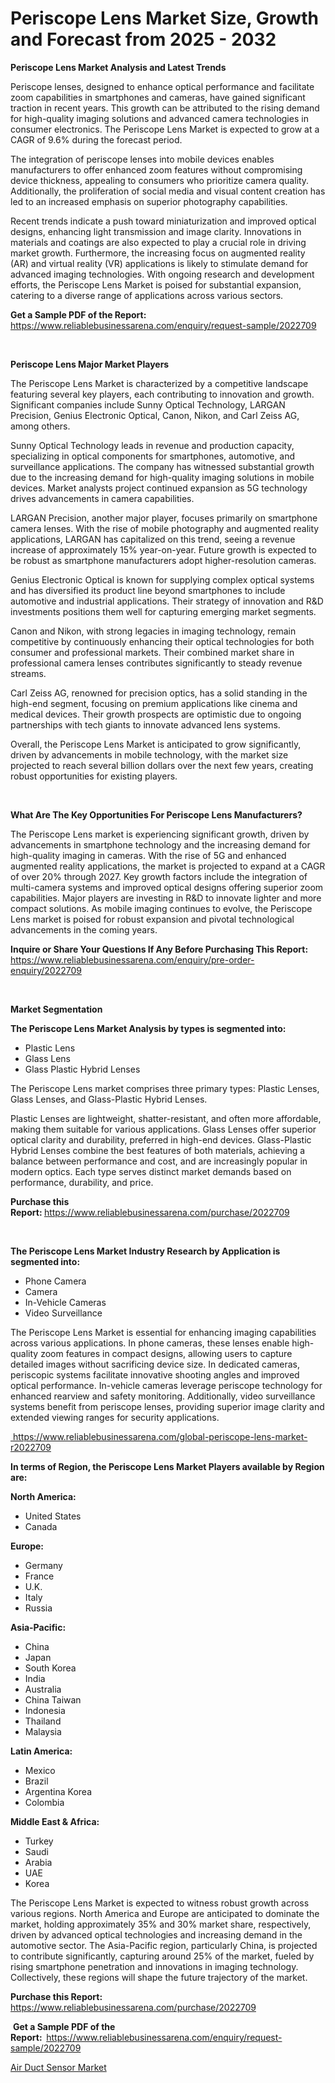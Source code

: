 <p><h1>Periscope Lens Market Size, Growth and Forecast from 2025 - 2032</h1></p><p><strong>Periscope Lens Market Analysis and Latest Trends</strong></p>
<p><p>Periscope lenses, designed to enhance optical performance and facilitate zoom capabilities in smartphones and cameras, have gained significant traction in recent years. This growth can be attributed to the rising demand for high-quality imaging solutions and advanced camera technologies in consumer electronics. The Periscope Lens Market is expected to grow at a CAGR of 9.6% during the forecast period. </p><p>The integration of periscope lenses into mobile devices enables manufacturers to offer enhanced zoom features without compromising device thickness, appealing to consumers who prioritize camera quality. Additionally, the proliferation of social media and visual content creation has led to an increased emphasis on superior photography capabilities. </p><p>Recent trends indicate a push toward miniaturization and improved optical designs, enhancing light transmission and image clarity. Innovations in materials and coatings are also expected to play a crucial role in driving market growth. Furthermore, the increasing focus on augmented reality (AR) and virtual reality (VR) applications is likely to stimulate demand for advanced imaging technologies. With ongoing research and development efforts, the Periscope Lens Market is poised for substantial expansion, catering to a diverse range of applications across various sectors.</p></p>
<p><strong>Get a Sample PDF of the Report:&nbsp;</strong> <a href="https://www.reliablebusinessarena.com/enquiry/request-sample/2022709?utm_campaign=1912&utm_medium=2&utm_source=Github&utm_content=ia&utm_term=12022025&utm_id=periscope-lens">https://www.reliablebusinessarena.com/enquiry/request-sample/2022709</a></p>
<p>&nbsp;</p>
<p><strong>Periscope Lens Major Market Players</strong></p>
<p><p>The Periscope Lens Market is characterized by a competitive landscape featuring several key players, each contributing to innovation and growth. Significant companies include Sunny Optical Technology, LARGAN Precision, Genius Electronic Optical, Canon, Nikon, and Carl Zeiss AG, among others.</p><p>Sunny Optical Technology leads in revenue and production capacity, specializing in optical components for smartphones, automotive, and surveillance applications. The company has witnessed substantial growth due to the increasing demand for high-quality imaging solutions in mobile devices. Market analysts project continued expansion as 5G technology drives advancements in camera capabilities.</p><p>LARGAN Precision, another major player, focuses primarily on smartphone camera lenses. With the rise of mobile photography and augmented reality applications, LARGAN has capitalized on this trend, seeing a revenue increase of approximately 15% year-on-year. Future growth is expected to be robust as smartphone manufacturers adopt higher-resolution cameras.</p><p>Genius Electronic Optical is known for supplying complex optical systems and has diversified its product line beyond smartphones to include automotive and industrial applications. Their strategy of innovation and R&D investments positions them well for capturing emerging market segments.</p><p>Canon and Nikon, with strong legacies in imaging technology, remain competitive by continuously enhancing their optical technologies for both consumer and professional markets. Their combined market share in professional camera lenses contributes significantly to steady revenue streams.</p><p>Carl Zeiss AG, renowned for precision optics, has a solid standing in the high-end segment, focusing on premium applications like cinema and medical devices. Their growth prospects are optimistic due to ongoing partnerships with tech giants to innovate advanced lens systems.</p><p>Overall, the Periscope Lens Market is anticipated to grow significantly, driven by advancements in mobile technology, with the market size projected to reach several billion dollars over the next few years, creating robust opportunities for existing players.</p></p>
<p>&nbsp;</p>
<p><strong>What Are The Key Opportunities For Periscope Lens Manufacturers?</strong></p>
<p><p>The Periscope Lens market is experiencing significant growth, driven by advancements in smartphone technology and the increasing demand for high-quality imaging in cameras. With the rise of 5G and enhanced augmented reality applications, the market is projected to expand at a CAGR of over 20% through 2027. Key growth factors include the integration of multi-camera systems and improved optical designs offering superior zoom capabilities. Major players are investing in R&D to innovate lighter and more compact solutions. As mobile imaging continues to evolve, the Periscope Lens market is poised for robust expansion and pivotal technological advancements in the coming years.</p></p>
<p><strong>Inquire or Share Your Questions If Any Before Purchasing This Report:</strong> <a href="https://www.reliablebusinessarena.com/enquiry/pre-order-enquiry/2022709?utm_campaign=1912&utm_medium=2&utm_source=Github&utm_content=ia&utm_term=12022025&utm_id=periscope-lens">https://www.reliablebusinessarena.com/enquiry/pre-order-enquiry/2022709</a></p>
<p>&nbsp;</p>
<p><strong>Market Segmentation</strong></p>
<p><strong>The Periscope Lens Market Analysis by types is segmented into:</strong></p>
<p><ul><li>Plastic Lens</li><li>Glass Lens</li><li>Glass Plastic Hybrid Lenses</li></ul></p>
<p><p>The Periscope Lens market comprises three primary types: Plastic Lenses, Glass Lenses, and Glass-Plastic Hybrid Lenses. </p><p>Plastic Lenses are lightweight, shatter-resistant, and often more affordable, making them suitable for various applications. Glass Lenses offer superior optical clarity and durability, preferred in high-end devices. Glass-Plastic Hybrid Lenses combine the best features of both materials, achieving a balance between performance and cost, and are increasingly popular in modern optics. Each type serves distinct market demands based on performance, durability, and price.</p></p>
<p><strong>Purchase this Report:&nbsp;</strong><a href="https://www.reliablebusinessarena.com/purchase/2022709?utm_campaign=1912&utm_medium=2&utm_source=Github&utm_content=ia&utm_term=12022025&utm_id=periscope-lens">https://www.reliablebusinessarena.com/purchase/2022709</a></p>
<p>&nbsp;</p>
<p><strong>The Periscope Lens Market Industry Research by Application is segmented into:</strong></p>
<p><ul><li>Phone Camera</li><li>Camera</li><li>In-Vehicle Cameras</li><li>Video Surveillance</li></ul></p>
<p><p>The Periscope Lens Market is essential for enhancing imaging capabilities across various applications. In phone cameras, these lenses enable high-quality zoom features in compact designs, allowing users to capture detailed images without sacrificing device size. In dedicated cameras, periscopic systems facilitate innovative shooting angles and improved optical performance. In-vehicle cameras leverage periscope technology for enhanced rearview and safety monitoring. Additionally, video surveillance systems benefit from periscope lenses, providing superior image clarity and extended viewing ranges for security applications.</p></p>
<p><a href="https://www.reliablebusinessarena.com/global-periscope-lens-market-r2022709?utm_campaign=1912&utm_medium=2&utm_source=Github&utm_content=ia&utm_term=12022025&utm_id=periscope-lens">&nbsp;https://www.reliablebusinessarena.com/global-periscope-lens-market-r2022709</a></p>
<p><strong>In terms of Region, the Periscope Lens Market Players available by Region are:</strong></p>
<p>
    <p> <strong> North America: </strong>
        <ul>
            <li>United States</li>
            <li>Canada</li>
        </ul>
        </p> 
    <p> <strong> Europe: </strong>
        <ul>
            <li>Germany</li>
            <li>France</li>
            <li>U.K.</li>
            <li>Italy</li>
            <li>Russia</li>
        </ul>
        </p> 
    <p> <strong> Asia-Pacific: </strong>
        <ul>
            <li>China</li>
            <li>Japan</li>
            <li>South Korea</li>
            <li>India</li>
            <li>Australia</li>
            <li>China Taiwan</li>
            <li>Indonesia</li>
            <li>Thailand</li>
            <li>Malaysia</li>
        </ul>
        </p> 
    <p> <strong> Latin America: </strong>
        <ul>
            <li>Mexico</li>
            <li>Brazil</li>
            <li>Argentina Korea</li>
            <li>Colombia</li>
        </ul>
        </p> 
    <p> <strong> Middle East & Africa: </strong>
        <ul>
            <li>Turkey</li>
            <li>Saudi</li>
            <li>Arabia</li>
            <li>UAE</li>
            <li>Korea</li>
        </ul>
    </p>
    </p>
<p><p>The Periscope Lens Market is expected to witness robust growth across various regions. North America and Europe are anticipated to dominate the market, holding approximately 35% and 30% market share, respectively, driven by advanced optical technologies and increasing demand in the automotive sector. The Asia-Pacific region, particularly China, is projected to contribute significantly, capturing around 25% of the market, fueled by rising smartphone penetration and innovations in imaging technology. Collectively, these regions will shape the future trajectory of the market.</p></p>
<p><strong>Purchase this Report: </strong><a href="https://www.reliablebusinessarena.com/purchase/2022709?utm_campaign=1912&utm_medium=2&utm_source=Github&utm_content=ia&utm_term=12022025&utm_id=periscope-lens">https://www.reliablebusinessarena.com/purchase/2022709</a></p>
<p>&nbsp;<strong>Get a Sample PDF of the Report:&nbsp;&nbsp;</strong><a href="https://www.reliablebusinessarena.com/enquiry/request-sample/2022709?utm_campaign=1912&utm_medium=2&utm_source=Github&utm_content=ia&utm_term=12022025&utm_id=periscope-lens">https://www.reliablebusinessarena.com/enquiry/request-sample/2022709</a></p>
<p><strong></strong></p>
<p><p><a href="https://github.com/globismark/Market-Research-Report-List-6/blob/main/air-duct-sensor-market.md?utm_campaign=1912&utm_medium=2&utm_source=Github&utm_content=ia&utm_term=12022025&utm_id=periscope-lens">Air Duct Sensor Market</a></p></p>